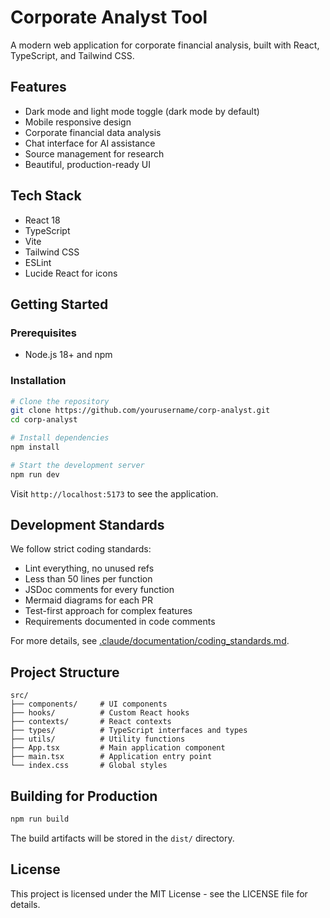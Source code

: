 # Corporate Analyst Tool

A modern web application for corporate financial analysis, built with React, TypeScript, and Tailwind CSS.

## Features

- Dark mode and light mode toggle (dark mode by default)
- Mobile responsive design
- Corporate financial data analysis
- Chat interface for AI assistance
- Source management for research
- Beautiful, production-ready UI

## Tech Stack

- React 18
- TypeScript
- Vite
- Tailwind CSS
- ESLint
- Lucide React for icons

## Getting Started

### Prerequisites

- Node.js 18+ and npm

### Installation

```bash
# Clone the repository
git clone https://github.com/yourusername/corp-analyst.git
cd corp-analyst

# Install dependencies
npm install

# Start the development server
npm run dev
```

Visit `http://localhost:5173` to see the application.

## Development Standards

We follow strict coding standards:

- Lint everything, no unused refs
- Less than 50 lines per function
- JSDoc comments for every function
- Mermaid diagrams for each PR
- Test-first approach for complex features
- Requirements documented in code comments

For more details, see [.claude/documentation/coding_standards.md](.claude/documentation/coding_standards.md).

## Project Structure

```
src/
├── components/     # UI components
├── hooks/          # Custom React hooks
├── contexts/       # React contexts
├── types/          # TypeScript interfaces and types
├── utils/          # Utility functions
├── App.tsx         # Main application component
├── main.tsx        # Application entry point
└── index.css       # Global styles
```

## Building for Production

```bash
npm run build
```

The build artifacts will be stored in the `dist/` directory.

## License

This project is licensed under the MIT License - see the LICENSE file for details. 